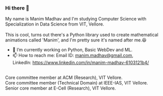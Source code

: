### Hi there 👋
My name is Manim Madhav and I'm studying Computer Science with Specialization in Data Science from VIT, Vellore.<br/>
<br/>
This is cool, turns out there's a Python library used to create mathematical animations called 'Manim', and I'm pretty sure it's named after me.:laughing:<br/>
- 🔭 I’m currently working on Python, Basic WebDev and ML.
- 📫 How to reach me: Email ID: manim.madhav@gmail.com,<br/>LinkedIn: https://www.linkedin.com/in/manim-madhav-6103121b4/
<br/>
Core committee member at ACM (Research), VIT Vellore.<br/>
Core committee member (Technical Domain) at IEEE-IAS, VIT Vellore.<br/>
Senior core member at E-Cell (Research), VIT Vellore.
